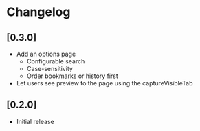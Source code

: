 # Changelog

## [0.3.0]
- Add an options page
  * Configurable search
  * Case-sensitivity
  * Order bookmarks or history first
- Let users see preview to the page using the captureVisibleTab

## [0.2.0]
- Initial release
